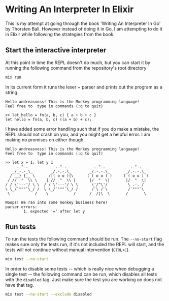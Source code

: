 # Writing An Interpreter In Elixir

This is my attempt at going through the book 'Writing An Interpreter In Go' by Thorsten Ball. However instead of doing
it in Go, I am attempting to do it in Elixir while following the strategies from the book.

## Start the interactive interpreter
At this point in time the REPL doesn't do much, but you can start it by running the following command from the
repository's root directory

```sh
mix run
```
In its current form it runs the lexer + parser and prints out the program as a string. 

```
Hello andreasvoss! This is the Monkey programming language!
Feel free to  type in commands (:q to quit)

>> let hello = fn(a, b, c) { a + b + c }
let hello = fn(a, b, c) ((a + b) + c);
```

I have added some error handling such that if you do make a mistake, the REPL should not crash on you, and you might get
a helpful error. I am making no promises on either though.

```
Hello andreasvoss! This is the Monkey programming language!
Feel free to  type in commands (:q to quit)

>> let x = 1; let y 1
     .-"-.            .-"-.            .-"-.           .-"-.
   _/_-.-_\_        _/.-.-.\_        _/.-.-.\_       _/.-.-.\_
  / __} {__ \      /|( o o )|\      ( ( o o ) )     ( ( o o ) )
 / //  "  \\ \    | //  "  \\ |      |/  "  \|       |/  "  \|
/ / \'---'/ \ \  / / \'---'/ \ \      \'/^\'/         \ .-. /
\ \_/`"""`\_/ /  \ \_/`"""`\_/ /      /`\ /`\         /`"""`\
 \           /    \           /      /  /|\  \       /       \

Woops! We ran into some monkey business here!
parser errors:
        1. expected '=' after let y
```


## Run tests
To run the tests the following command should be run. The `--no-start` flag makes sure only the tests run, if it's not
included the REPL will start, and the tests will not continue without manual intervention (`CTRL+C`).

```sh
mix test --no-start
```

In order to disable some tests -- which is really nice when debugging a single test -- the following command can be run,
which disables all tests with the `disabled` tag. Just make sure the test you are working on does not have that tag.

```sh
mix test --no-start --exclude disabled
```
